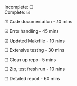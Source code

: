 Incomplete: ☐ \
Complete: ☑

☑ Code documentation - 30 mins

☑ Error handling - 45 mins

☑ Updated Makefile - 10 mins

☐ Extensive testing - 30 mins

☐ Clean up repo - 5 mins

☐ Zip, test fresh run - 10 mins

☐ Detailed report - 60 mins